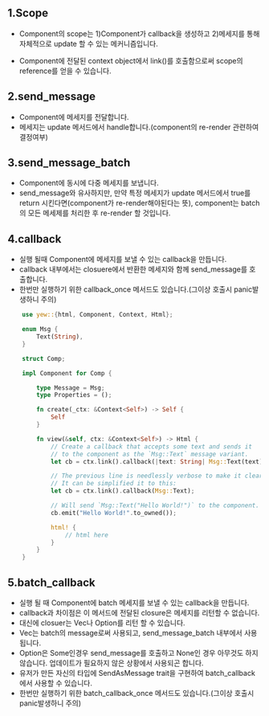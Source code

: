 1.Scope
-----------
- Component의 scope는 1)Component가 callback을 생성하고  2)메세지를 통해 자체적으로 update 할 수 있는 메커니즘입니다.

- Component에 전달된 context object에서 link()를 호출함으로써 scope의 reference를 얻을 수 있습니다.


2.send_message
--------------
- Component에 메세지를 전달합니다.
- 메세지는 update 메서드에서 handle합니다.(component의 re-render 관련하여 결정여부)

3.send_message_batch
--------------------
- Component에 동시에 다중 메세지를 보냅니다.
- send_message와 유사하지만, 만약 특정 메세지가 update 메서드에서 true를 return 시킨다면(component가 re-render해야된다는 뜻), component는 batch의 모든 메세제를 처리한 후 re-render 할 것입니다.


4.callback
----------
- 실행 될때 Component에 메세지를 보낼 수 있는 callback을 만듭니다.
- callback 내부에서는 closuere에서 반환한 메세지와 함께 send_message를 호출합니다.
- 한번만 실행하기 위한 callback_once 메서드도 있습니다.(그이상 호출시 panic발생하니 주의)

```rust
    use yew::{html, Component, Context, Html};

    enum Msg {
        Text(String),
    }

    struct Comp;

    impl Component for Comp {

        type Message = Msg;
        type Properties = ();

        fn create(_ctx: &Context<Self>) -> Self {
            Self
        }

        fn view(&self, ctx: &Context<Self>) -> Html {
            // Create a callback that accepts some text and sends it
            // to the component as the `Msg::Text` message variant.
            let cb = ctx.link().callback(|text: String| Msg::Text(text));

            // The previous line is needlessly verbose to make it clearer.
            // It can be simplified it to this:
            let cb = ctx.link().callback(Msg::Text);

            // Will send `Msg::Text("Hello World!")` to the component.
            cb.emit("Hello World!".to_owned());

            html! {
                // html here
            }
        }
    }
```


5.batch_callback
----------------
- 실행 될 때 Component에 batch 메세지를 보낼 수 있는 callback을 만듭니다.
- callback과 차이점은 이 메서드에 전달된 closure은 메세지를 리턴할 수 없습니다.
- 대신에 closuer는 Vec<Msg>나 Option<Msg>를 리턴 할 수 있습니다.
- Vec<Msg>는 batch의 message로써 사용되고, send_message_batch 내부에서 사용됩니다.
- Option<Msg>은 Some인경우 send_message를 호출하고 None인 경우 아무것도 하지 않습니다. 업데이트가 필요하지 않은 상황에서 사용되곤 합니다.
- 유저가 만든 자신의 타입에 SendAsMessage trait을 구현하여 batch_callback에서 사용할 수 있습니다.
- 한번만 실행하기 위한 batch_callback_once 메서드도 있습니다.(그이상 호출시 panic발생하니 주의)
